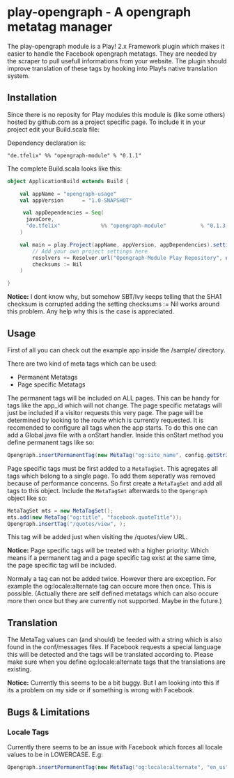 play-opengraph - A opengraph metatag manager
============================================

The play-opengraph module is a Play! 2.x Framework plugin which makes it easier to handle the Facebook opengraph metatags. They are needed by the scraper to pull usefull informations from your website. The plugin should improve translation of these tags by hooking into Play!s native translation system.

Installation
---------------------------------------------

Since there is no reposity for Play modules this module is (like some others) hosted by github.com as a project specific page. To include it in your project edit your Build.scala file:

Dependency declaration is:

```
"de.tfelix"	%% "opengraph-module" % "0.1.1"
```

The complete Build.scala looks like this:

```scala
object ApplicationBuild extends Build {

	val appName = "opengraph-usage"
	val appVersion      = "1.0-SNAPSHOT"

	 val appDependencies = Seq(
      javaCore,
	  "de.tfelix"             %% "opengraph-module"           % "0.1.3-SNAPSHOT"
    )

	val main = play.Project(appName, appVersion, appDependencies).settings(
		// Add your own project settings here
		resolvers += Resolver.url("Opengraph-Module Play Repository", url("http://tfelix.github.com/play-opengraph/releases/"))(Resolver.ivyStylePatterns),
		checksums := Nil 
	)

}
```

**Notice:** I dont know why, but somehow SBT/Ivy keeps telling that the SHA1 checksum is corrupted adding the setting checksums := Nil works around this problem. Any help why this is the case is appreciated.

Usage
---------------------------------------------

First of all you can check out the example app inside the /sample/ directory.

There are two kind of meta tags which can be used:

* Permanent Metatags
* Page specific Metatags

The permanent tags will be included on ALL pages. This can be handy for tags like the app_id which will not change.
The page specific metatags will just be included if a visitor requests this very page. The page will be determined by looking to the route which is currently requested.
It is recomended to configure all tags when the app starts. To do this one can add a Global.java file with a onStart handler.
Inside this onStart method you define permanent tags like so:

```java
Opengraph.insertPermanentTag(new MetaTag("og:site_name", config.getString("facebook.site_name")));
```

Page specific tags must be first added to a `MetaTagSet`. This agregates all tags which belong to a single page. To add them seperatly was removed because of performance concerns. So first create a `MetaTagSet` and add all tags to this object. Include the `MetaTagSet` afterwards to the `Opengraph` object like so:

```java
MetaTagSet mts = new MetaTagSet();
mts.add(new MetaTag("og:title", "facebook.quoteTitle"));
Opengraph.insertTag("/quotes/view", );
```

This tag will be added just when visiting the /quotes/view URL.

**Notice:** Page specific tags will be treated with a higher priority: Which means if a permanent tag and a page specific tag exist at the same time, the page specific tag will be included.

Normaly a tag can not be added twice. However there are exception. For example the og:locale:alternate tag can occure more then once. This is possible. (Actually there are self defined metatags which can also occure more then once but they are currently not supported. Maybe in the future.)

Translation
---------------------------------------------

The MetaTag values can (and should) be feeded with a string which is also found in the conf/messages files. If Facebook requests a special language this will be detected and the tags will be translated according to. Please make sure when you define og:locale:alternate tags that the translations are existing.

**Notice:** Currently this seems to be a bit buggy. But I am looking into this if its a problem on my side or if something is wrong with Facebook.

Bugs & Limitations
---------------------------------------------

### Locale Tags

Currently there seems to be an issue with Facebook which forces all locale values to be in LOWERCASE. E.g: 

```java
Opengraph.insertPermanentTag(new MetaTag("og:locale:alternate", "en_us")); 
```